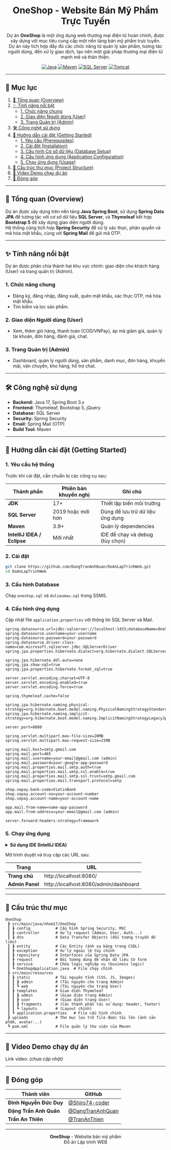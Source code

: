 <div align="center">

# OneShop - Website Bán Mỹ Phẩm Trực Tuyến

Dự án **OneShop** là một ứng dụng web thương mại điện tử hoàn chỉnh, được xây dựng với mục tiêu cung cấp một nền tảng bán mỹ phẩm trực tuyến.  
Dự án này tích hợp đầy đủ các chức năng từ quản lý sản phẩm, tương tác người dùng, đến xử lý giao dịch, tạo nên một giải pháp thương mại điện tử mạnh mẽ và thân thiện.

[![Java](https://img.shields.io/badge/Java-17+-orange.svg)](https://www.oracle.com/java/)
[![Maven](https://img.shields.io/badge/Maven-3.9+-blue.svg)](https://maven.apache.org/)
[![SQL Server](https://img.shields.io/badge/SQL%20Server-2019+-red.svg)](https://www.microsoft.com/sql-server)
[![Tomcat](https://img.shields.io/badge/Tomcat-10+-yellow.svg)](https://tomcat.apache.org/)

</div>

---

## 📑 Mục lục

1. [🎯 Tổng quan (Overview)](#-tổng-quan-overview)
2. [✨ Tính năng nổi bật](#-tính-năng-nổi-bật)
   - [1. Chức năng chung](#1-chức-năng-chung)
   - [2. Giao diện Người dùng (User)](#2-giao-diện-người-dùng-user)
   - [3. Trang Quản trị (Admin)](#3-trang-quản-trị-admin)
3. [🛠️ Công nghệ sử dụng](#️-công-nghệ-sử-dụng)
4. [🚀 Hướng dẫn cài đặt (Getting Started)](#-hướng-dẫn-cài-đặt-getting-started)
   - [1. Yêu cầu (Prerequisites)](#1-yêu-cầu-prerequisites)
   - [2. Cài đặt (Installation)](#2-cài-đặt-installation)
   - [3. Cấu hình Cơ sở dữ liệu (Database Setup)](#3-cấu-hình-cơ-sở-dữ-liệu-database-setup)
   - [4. Cấu hình ứng dụng (Application Configuration)](#4-cấu-hình-ứng-dụng-application-configuration)
   - [5. Chạy ứng dụng (Usage)](#5-chạy-ứng-dụng-usage)
5. [📂 Cấu trúc thư mục (Project Structure)](#-cấu-trúc-thư-mục-project-structure)
6. [🎥 Video Demo chạy dự án](#-video-demo-chạy-dự-án)
7. [🤝 Đóng góp](#-đóng-góp)

---

## 🎯 Tổng quan (Overview)

Dự án được xây dựng trên nền tảng **Java Spring Boot**, sử dụng **Spring Data JPA** để tương tác với cơ sở dữ liệu **SQL Server**, và **Thymeleaf** kết hợp **Bootstrap 5** để xây dựng giao diện người dùng.  
Hệ thống cũng tích hợp **Spring Security** để xử lý xác thực, phân quyền và mã hóa mật khẩu, cùng với **Spring Mail** để gửi mã OTP.

---

## ✨ Tính năng nổi bật

Dự án được phân chia thành hai khu vực chính: giao diện cho khách hàng (User) và trang quản trị (Admin).

### 1. Chức năng chung
- Đăng ký, đăng nhập, đăng xuất, quên mật khẩu, xác thực OTP, mã hóa mật khẩu.
- Tìm kiếm và lọc sản phẩm.

### 2. Giao diện Người dùng (User)
- Xem, thêm giỏ hàng, thanh toán (COD/VNPay), áp mã giảm giá, quản lý tài khoản, đơn hàng, đánh giá, chat.

### 3. Trang Quản trị (Admin)
- Dashboard, quản lý người dùng, sản phẩm, danh mục, đơn hàng, khuyến mãi, vận chuyển, kho hàng, hỗ trợ chat.

---

## 🛠️ Công nghệ sử dụng

- **Backend:** Java 17, Spring Boot 3.x  
- **Frontend:** Thymeleaf, Bootstrap 5, jQuery  
- **Database:** SQL Server  
- **Security:** Spring Security  
- **Email:** Spring Mail (OTP)  
- **Build Tool:** Maven

---

## 🚀 Hướng dẫn cài đặt (Getting Started)

### 1. Yêu cầu hệ thống
Trước khi cài đặt, cần chuẩn bị các công cụ sau:

| Thành phần                  | Phiên bản khuyến nghị | Ghi chú                                  |
| --------------------------- | --------------------- | ---------------------------------------- |
| **JDK**                     | 17+                   | Thiết lập biến môi trường                |
| **SQL Server**              | 2019 hoặc mới hơn     | Dùng để lưu trữ dữ liệu ứng dụng         |
| **Maven**                   | 3.9+                  | Quản lý dependencies                     |
| **IntelliJ IDEA / Eclipse** | Mới nhất              | IDE để chạy và debug (tùy chọn)          |

### 2. Cài đặt
```bash
git clone https://github.com/DangTranAnhQuan/DoAnLapTrinhWeb.git
cd DoAnLapTrinhWeb
```

### 3. Cấu hình Database
Chạy `oneshop.sql` và `dulieumau.sql` trong SSMS.

### 4. Cấu hình ứng dụng
Cập nhật file `application.properties` với thông tin SQL Server và Mail.
```properties
spring.datasource.url=jdbc:sqlserver://localhost:1433;databaseName=OneShop;encrypt=false;trustServerCertificate=true;sendStringParametersAsUnicode=true
spring.datasource.username=your-username
spring.datasource.password=your-password
spring.datasource.driver-class-name=com.microsoft.sqlserver.jdbc.SQLServerDriver
spring.jpa.properties.hibernate.dialect=org.hibernate.dialect.SQLServerDialect

spring.jpa.hibernate.ddl-auto=none
spring.jpa.show-sql=true
spring.jpa.properties.hibernate.format_sql=true

server.servlet.encoding.charset=UTF-8
server.servlet.encoding.enabled=true
server.servlet.encoding.force=true

spring.thymeleaf.cache=false

spring.jpa.hibernate.naming.physical-strategy=org.hibernate.boot.model.naming.PhysicalNamingStrategyStandardImpl
spring.jpa.hibernate.naming.implicit-strategy=org.hibernate.boot.model.naming.ImplicitNamingStrategyLegacyJpaImpl

server.port=8080

spring.servlet.multipart.max-file-size=20MB
spring.servlet.multipart.max-request-size=21MB

spring.mail.host=smtp.gmail.com
spring.mail.port=465
spring.mail.username=your-email@gmail.com (admin)
spring.mail.password=your-google-app-password
spring.mail.properties.mail.smtp.auth=true
spring.mail.properties.mail.smtp.ssl.enable=true
spring.mail.properties.mail.smtp.ssl.trust=smtp.gmail.com
spring.mail.properties.mail.transport.protocol=smtp

shop.sepay.bank-code=VietinBank
shop.sepay.account-no=your-account-number
shop.sepay.account-name=your-account-name

app.mail.from-name=name-app-password
app.mail.from-address=your-email@gmail.com (admin)

server.forward-headers-strategy=framework
```

### 5. Chạy ứng dụng
<details>
<summary><strong>Sử dụng IDE (IntelliJ IDEA)</strong></summary>

**Bước 1:** Mở dự án trong IntelliJ IDEA

**Bước 2:** Cấu hình Run Application nhanh và tiện hơn

- Vào `Run` → `Edit Configurations` → `Add New Configuration` → `Application` → `Main class`
- Chọn OneShopApplication, có thể chỉnh `Name` cho phù hợp
- Sau đó, nhấn `OK`

**Bước 3:** Click `Run` để khởi chạy

</details>

Mở trình duyệt và truy cập các URL sau:

| Trang             | URL                                           |
| ----------------- | --------------------------------------------- |
| **Trang chủ**     | http://localhost:8080/                        |
| **Admin Panel**   | http://localhost:8080/admin/dashboard         |

---

## 📂 Cấu trúc thư mục
```
OneShop
 ┣ src/main/java/nhom17/OneShop
 ┃ ┣ config           # Cấu hình Spring Security, MVC
 ┃ ┣ controller       # Xử lý request (Admin, User, Auth...)
 ┃ ┣ dto              # Data Transfer Objects (đối tượng truyền dữ liệu)
 ┃ ┣ entity           # Các Entity (ánh xạ bảng trong CSDL)
 ┃ ┣ exception        # Xử lý ngoại lệ tùy chỉnh
 ┃ ┣ repository       # Interfaces của Spring Data JPA
 ┃ ┣ request          # Đối tượng dùng để nhận dữ liệu từ form
 ┃ ┣ service          # Chứa logic nghiệp vụ (business logic)
 ┃ ┗ OneShopApplication.java  # File chạy chính
 ┣ src/main/resources
 ┃ ┣ static           # Tài nguyên tĩnh (CSS, JS, Images)
 ┃ ┃ ┣ admin          # (Tài nguyên cho trang Admin)
 ┃ ┃ ┗ web            # (Tài nguyên cho trang User)
 ┃ ┣ templates        # Giao diện Thymeleaf
 ┃ ┃ ┣ admin          # (Giao diện trang Admin)
 ┃ ┃ ┣ user           # (Giao diện trang User)
 ┃ ┃ ┣ fragments      # (Các thành phần tái sử dụng: header, footer)
 ┃ ┃ ┗ layouts        # (Layout chính)
 ┃ ┗ application.properties   # File cấu hình chính
 ┣ uploads            # Thư mục lưu trữ file được tải lên (ảnh sản phẩm, avatar...)
 ┗ pom.xml            # File quản lý thư viện của Maven
```

---

## 🎥 Video Demo chạy dự án
Link video: *(chưa cập nhật)*

---

## 🤝 Đóng góp

| Thành viên | GitHub |
|-------------|---------|
| **Đinh Nguyễn Đức Duy** | [@Shiro74-coder](https://github.com/Shiro74-coder) |
| **Đặng Trần Anh Quân** | [@DangTranAnhQuan](https://github.com/DangTranAnhQuan) |
| **Trần An Thiên** | [@TranAnThien](https://github.com/TranAnThien) |

---

<div align="center">

**OneShop** - Website bán mỹ phẩm  
Đồ án Lập trình WEB  

</div>

